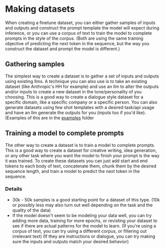 # Making datasets

When creating a finetune dataset, you can either gather samples of inputs and outputs and construct the prompt template the model will expect during inference, or you can use a corpus of text to train the model to complete prompts in the style of the corpus. (Both are using the same training objective of predicting the next token in the sequence, but the way you construct the dataset and prompt the model is different.)

## Gathering samples

The simplest way to create a dataset is to gather a set of inputs and outputs using existing llms. A technique you can also use is to take an existing dataset (like Anthropic's HH for example) and use an llm to alter the outputs and/or inputs to create a new dataset in the tone/personality of you choosing. This is a good way to create a dialogue style dataset for a specific domain, like a specific company or a specific person. You can also generate datasets using few shot templates with a desired task/api usage and have an llm generate the outputs for you (inputs too if you'd like). (Examples of this are in the [examples](examples/) folder

## Training a model to complete prompts

The other way to create a dataset is to train a model to complete prompts. This is a good way to create a dataset for creative writing, idea generation, or any other task where you want the model to finish your prompt is the way it was trained. To create these datasets you can just add start and end tokens to each body of text, concatenate them, chunk them by the desired sequence length, and train a model to predict the next token in the sequence.

### Details
- 30k - 50k samples is a good starting point for a dataset of this type. (10k or possibly less may also turn out well depending on the task and the quality of the data)
- If the model doesn't seem to be modeling your data well, you can try adding more data, training for more epochs, or revisting your dataset to see if there are actual patterns for the model to learn. (If you're using a corpus of text, you can try using a different corpus, or filtering out irrelevant text) (If they are instructions or dialogue, you can try making sure the inputs and outputs match your desired behavior)
